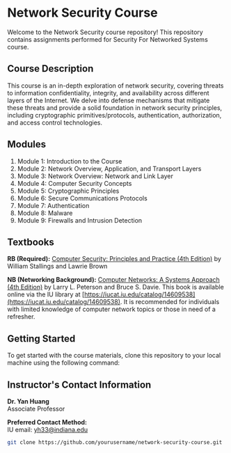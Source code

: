 # Network Security Course

Welcome to the Network Security course repository! This repository contains assignments performed for Security For Networked Systems course.

## Course Description

This course is an in-depth exploration of network security, covering threats to information confidentiality, integrity, and availability across different layers of the Internet. We delve into defense mechanisms that mitigate these threats and provide a solid foundation in network security principles, including cryptographic primitives/protocols, authentication, authorization, and access control technologies.

## Modules

1. Module 1: Introduction to the Course
2. Module 2: Network Overview, Application, and Transport Layers
3. Module 3: Network Overview: Network and Link Layer
4. Module 4: Computer Security Concepts
5. Module 5: Cryptographic Principles
6. Module 6: Secure Communications Protocols
7. Module 7: Authentication
8. Module 8: Malware
9. Module 9: Firewalls and Intrusion Detection

## Textbooks

**RB (Required):** [Computer Security: Principles and Practice (4th Edition)](https://www.amazon.com/Computer-Security-Principles-Practice-4th/dp/0134794109) by William Stallings and Lawrie Brown

**NB (Networking Background):** [Computer Networks: A Systems Approach (4th Edition)](https://iucat.iu.edu/catalog/14609538) by Larry L. Peterson and Bruce S. Davie. This book is available online via the IU library at [https://iucat.iu.edu/catalog/14609538](https://iucat.iu.edu/catalog/14609538). It is recommended for individuals with limited knowledge of computer network topics or those in need of a refresher.

## Getting Started

To get started with the course materials, clone this repository to your local machine using the following command:

## Instructor's Contact Information

**Dr. Yan Huang**  
Associate Professor  

**Preferred Contact Method:**  
IU email: [yh33@indiana.edu](mailto:yh33@indiana.edu)

```bash
git clone https://github.com/yourusername/network-security-course.git

